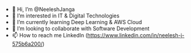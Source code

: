 - 👋 Hi, I’m @NeeleshJanga
- 👀 I’m interested in IT & Digital Technologies
- 🌱 I’m currently learning Deep Learning & AWS Cloud
- 💞️ I’m looking to collaborate with Software Development
- 📫 How to reach me LinkedIn (https://www.linkedin.com/in/neelesh-j-575b6a200/)
